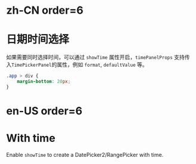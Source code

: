 # zh-CN order=6

# 日期时间选择

如果需要同时选择时间，可以通过 `showTime` 属性开启，`timePanelProps` 支持传入`TimePickerPanel`的属性，例如 `format`, `defaultValue` 等。

```css
.app > div {
    margin-bottom: 20px;
}
```

# en-US order=6

# With time

Enable `showTime` to create a DatePicker2/RangePicker with time.
